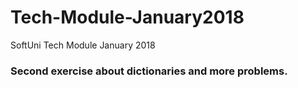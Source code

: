 # Tech-Module-January2018
SoftUni Tech Module January 2018
<h3> Second exercise about dictionaries and more problems. </h3>

